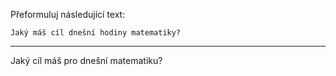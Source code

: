 Přeformuluj následující text:

```
Jaký máš cíl dnešní hodiny matematiky?
```

---

<!-- chatcmpl-748xdwx5DtgOBhrtJq3lknbOIVijs -->

Jaký cíl máš pro dnešní matematiku?